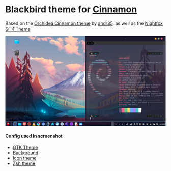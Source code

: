 <h1>Blackbird theme for <a href="https://github.com/linuxmint/cinnamon">Cinnamon</a></h1>
<p>Based on the <a href="https://github.com/linuxmint/cinnamon-spices-themes/tree/master/Orchidea">Orchidea Cinnamon theme</a> by <a href="https://github.com/andr35">andr35</a>, as well as the <a href="https://github.com/Fausto-Korpsvart/Nightfox-GTK-Theme">Nightfox GTK Theme</a></p>
<img src="https://raw.githubusercontent.com/SolidLamp/Blackbird-Cinnamon-theme/main//Blackbird/cinnamon/thumbnail.png">
<br>
<h4>Config used in screenshot</h4>
<ul>
  <li><a href="https://github.com/Fausto-Korpsvart/Nightfox-GTK-Theme">GTK Theme</a></li>
  <li><a href="https://github.com/Gingeh/wallpapers">Background</a></li>
  <li><a href="https://gitlab.com/aiyahm/FairyWren-Icons">Icon theme</a></li>
  <li><a href="https://github.com/romkatv/powerlevel10k">Zsh theme</a></li>
</ul>

